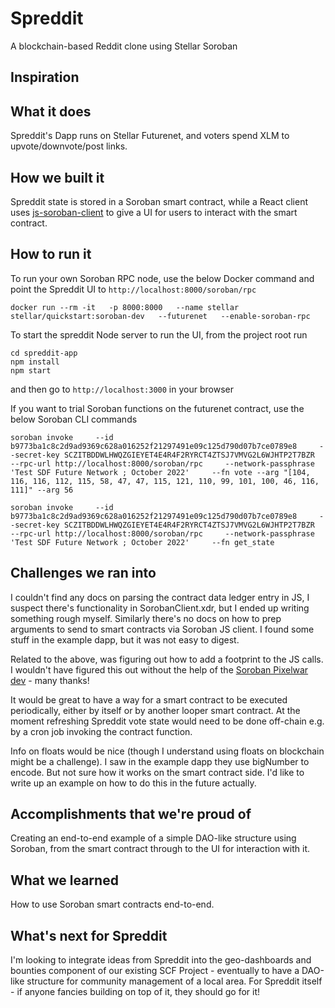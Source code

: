 # Spreddit
A blockchain-based Reddit clone using Stellar Soroban


## Inspiration



## What it does
Spreddit's Dapp runs on Stellar Futurenet, and voters spend XLM to upvote/downvote/post links. 


## How we built it
Spreddit state is stored in a Soroban smart contract, while a React client uses [js-soroban-client](https://github.com/stellar/js-soroban-client) to give a UI for users to interact with the smart contract.


## How to run it
To run your own Soroban RPC node, use the below Docker command and point the Spreddit UI to `http://localhost:8000/soroban/rpc`

    docker run --rm -it   -p 8000:8000   --name stellar   stellar/quickstart:soroban-dev   --futurenet   --enable-soroban-rpc

To start the spreddit Node server to run the UI, from the project root run

    cd spreddit-app
    npm install
    npm start

and then go to `http://localhost:3000` in your browser

If you want to trial Soroban functions on the futurenet contract, use the below Soroban CLI commands

    soroban invoke     --id b9773ba1c8c2d9ad9369c628a016252f21297491e09c125d790d07b7ce0789e8     --secret-key SCZITBDDWLHWQZGIEYET4E4R4F2RYRCT4ZTSJ7VMVG2L6WJHTP2T7BZR     --rpc-url http://localhost:8000/soroban/rpc     --network-passphrase 'Test SDF Future Network ; October 2022'     --fn vote --arg "[104, 116, 116, 112, 115, 58, 47, 47, 115, 121, 110, 99, 101, 100, 46, 116, 111]" --arg 56

    soroban invoke     --id b9773ba1c8c2d9ad9369c628a016252f21297491e09c125d790d07b7ce0789e8     --secret-key SCZITBDDWLHWQZGIEYET4E4R4F2RYRCT4ZTSJ7VMVG2L6WJHTP2T7BZR     --rpc-url http://localhost:8000/soroban/rpc     --network-passphrase 'Test SDF Future Network ; October 2022'     --fn get_state


## Challenges we ran into
I couldn't find any docs on parsing the contract data ledger entry in JS, I suspect there's functionality in SorobanClient.xdr, but I ended up writing something rough myself. Similarly there's no docs on how to prep arguments to send to smart contracts via Soroban JS client. I found some stuff in the example dapp, but it was not easy to digest.

Related to the above, was figuring out how to add a footprint to the JS calls. I wouldn't have figured this out without the help of the [Soroban Pixelwar dev](https://github.com/candela-network/soroban-pixelwar) - many thanks!

It would be great to have a way for a smart contract to be executed periodically, either by itself or by another looper smart contract. At the moment refreshing Spreddit vote state would need to be done off-chain e.g. by a cron job invoking the contract function.  

Info on floats would be nice (though I understand using floats on blockchain might be a challenge). I saw in the example dapp they use bigNumber to encode. But not sure how it works on the smart contract side. I'd like to write up an example on how to do this in the future actually.


## Accomplishments that we're proud of
Creating an end-to-end example of a simple DAO-like structure using Soroban, from the smart contract through to the UI for interaction with it. 


## What we learned
How to use Soroban smart contracts end-to-end.


## What's next for Spreddit
I'm looking to integrate ideas from Spreddit into the geo-dashboards and bounties component of our existing SCF Project - eventually to have a DAO-like structure for community management of a local area. For Spreddit itself - if anyone fancies building on top of it, they should go for it!









